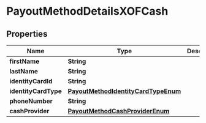 

# PayoutMethodDetailsXOFCash

## Properties

Name | Type | Description | Notes
------------ | ------------- | ------------- | -------------
**firstName** | **String** |  | 
**lastName** | **String** |  | 
**identityCardId** | **String** |  |  [optional]
**identityCardType** | [**PayoutMethodIdentityCardTypeEnum**](PayoutMethodIdentityCardTypeEnum.md) |  |  [optional]
**phoneNumber** | **String** |  | 
**cashProvider** | [**PayoutMethodCashProviderEnum**](PayoutMethodCashProviderEnum.md) |  |  [optional]



